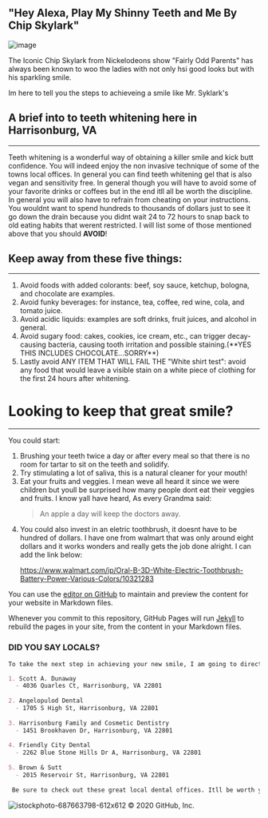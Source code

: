 ## "Hey Alexa, Play My Shinny Teeth and Me By Chip Skylark"

![image](https://user-images.githubusercontent.com/70115453/92187082-6b02da00-ee1e-11ea-80d7-6b23d3dae647.png) 

The Iconic Chip Skylark from Nickelodeons show "Fairly Odd Parents" has always been known to woo the ladies with not only hsi good looks but with his sparkling smile.

Im here to tell you the steps to achieveing a smile like Mr. Syklark's

## A brief into to teeth whitening here in Harrisonburg, VA
___________________________________________________________

Teeth whitening is a wonderful way of obtaining a killer smile and kick butt confidence. You will indeed enjoy the non invasive 
technique of some of the towns local offices. In general you can find teeth whitening gel that is also vegan and sensitivity free. 
In general though you will have to avoid some of your favorite drinks or coffees but in the end itll all be worth the discipline.
In general you will also have to refrain from cheating on your instructions. You wouldnt want to spend hundreds to thousands of dollars 
just to see it go down the drain because you didnt wait 24 to 72 hours to snap back to old eating habits that werent restricted. I will list some of those mentioned above that you should **AVOID**!

## Keep away from these five things:
___________________________________

<ol>
<li> Avoid foods with added colorants: beef, soy sauce, ketchup, bologna, and chocolate are examples.</li> 
<li> Avoid funky beverages: for instance, tea, coffee, red wine, cola, and tomato juice.</li> 
<li> Avoid acidic liquids: examples are soft drinks, fruit juices, and alcohol in general.</li> 
<li> Avoid sugary food: cakes, cookies, ice cream, etc., can trigger decay-causing bacteria, causing tooth irritation and possible staining.(**YES THIS INCLUDES CHOCOLATE...SORRY**)</li> 
<li> Lastly avoid ANY ITEM THAT WILL FAIL THE "White shirt test": avoid any food that would leave a visible stain on a white piece of clothing for the first 24 hours after whitening.</li> 
</ol>

# Looking to keep that great smile?
___________________________________

You could start:

<ol>
<li> Brushing your teeth twice a day or after every meal so that there is no room for tartar to sit on the teeth and solidify.</li> 

<li> Try stimulating a lot of saliva, this is a natural cleaner for your mouth!</li> 

<li> Eat your fruits and veggies. I mean weve all heard it since we were children but youll be surprised how many people dont eat their veggies and fruits. I know yall have heard,
As every Grandma said:

> An apple a day
> will keep the doctors away.</li> 

<li> You could also invest in an eletric toothbrush, it doesnt have to be hundred of dollars. I have one from walmart that was only around eight dollars
and it works wonders and really gets the job done alright. I can add the link below: </li> 

https://www.walmart.com/ip/Oral-B-3D-White-Electric-Toothbrush-Battery-Power-Various-Colors/10321283
</ol>

You can use the [editor on GitHub](https://github.com/williaqm1/functions/edit/master/README.md) to maintain and preview the content for your website in Markdown files.

Whenever you commit to this repository, GitHub Pages will run [Jekyll](https://jekyllrb.com/) to rebuild the pages in your site, from the content in your Markdown files.

### DID YOU SAY LOCALS?
```markdown
To take the next step in achieving your new smile, I am going to direct you to some of the local businesses in town:

1. Scott A. Dunaway
  - 4036 Quarles Ct, Harrisonburg, VA 22801
  
2. Angelopulod Dental
  - 1705 S High St, Harrisonburg, VA 22801
  
3. Harrisonburg Family and Cosmetic Dentistry
  - 1451 Brookhaven Dr, Harrisonburg, VA 22801
  
4. Friendly City Dental
  - 2262 Blue Stone Hills Dr A, Harrisonburg, VA 22801
  
5. Brown & Sutt
  - 2015 Reservoir St, Harrisonburg, VA 22801
 
 Be sure to check out these great local dental offices. Itll be worth your time and money!
```
![istockphoto-687663798-612x612](https://user-images.githubusercontent.com/70115453/92199173-05bde180-ee3c-11ea-94c2-73f779b2b796.jpg)
© 2020 GitHub, Inc.
